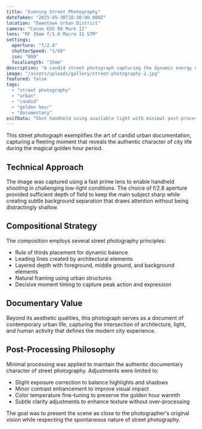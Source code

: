 ```yaml
---
title: "Evening Street Photography"
dateTaken: "2025-05-30T18:30:00.000Z"
location: "Downtown Urban District"
camera: "Canon EOS R6 Mark II"
lens: "RF 35mm f/1.8 Macro IS STM"
settings:
  aperture: "f/2.8"
  shutterSpeed: "1/60"
  iso: "800"
  focalLength: "35mm"
description: "A candid street photograph capturing the dynamic energy of urban life during golden hour with natural lighting and spontaneous human moments."
image: "/assets/uploads/gallery/street-photography-2.jpg"
featured: false
tags:
  - "street photography"
  - "urban"
  - "candid"
  - "golden hour"
  - "documentary"
exifData: "Shot handheld using available light with minimal post-processing to maintain authentic documentary feel."
---
```


This street photograph exemplifies the art of candid urban documentation, capturing a fleeting moment that reveals the authentic character of city life during the magical golden hour period.

## Technical Approach

The image was captured using a fast prime lens to enable handheld shooting in challenging low-light conditions. The choice of f/2.8 aperture provided sufficient depth of field to keep the main subject sharp while creating subtle background separation that draws attention without being distractingly shallow.

## Compositional Strategy

The composition employs several street photography principles:

- Rule of thirds placement for dynamic balance
- Leading lines created by architectural elements
- Layered depth with foreground, middle ground, and background elements
- Natural framing using urban structures
- Decisive moment timing to capture peak action and expression

## Documentary Value

Beyond its aesthetic qualities, this photograph serves as a document of contemporary urban life, capturing the intersection of architecture, light, and human activity that defines the modern city experience.

## Post-Processing Philosophy

Minimal processing was applied to maintain the authentic documentary character of street photography. Adjustments were limited to:

- Slight exposure correction to balance highlights and shadows
- Minor contrast enhancement to improve visual impact
- Color temperature fine-tuning to preserve the golden hour warmth
- Subtle clarity adjustments to enhance texture without over-processing

The goal was to present the scene as close to the photographer's original vision while respecting the spontaneous nature of street photography.